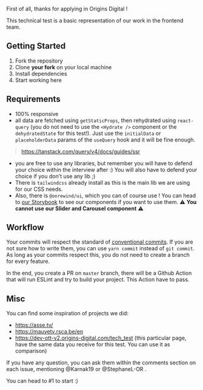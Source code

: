First of all, thanks for applying in Origins Digital !

This technical test is a basic representation of our work in the frontend team.

## Getting Started

1. Fork the repository
2. Clone **your fork** on your local machine
3. Install dependencies
4. Start working here

## Requirements
- 100% responsive
- all data are fetched using `getStaticProps`, then rehydrated using `react-query` (you do not need to use the `<Hydrate />` component or the `dehydratedState` for this test!). Just use the `initialData` or `placeholderData` params of the `useQuery` hook and it will be fine enough.

> https://tanstack.com/query/v4/docs/guides/ssr

- you are free to use any libraries, but remember you will have to defend your choice within the interview after :) You will also have to defend your choice if you don't use any lib ;)
- There is `tailwindcss` already install as this is the main lib we are using for our CSS needs.
- Also, there is `@onrewind/ui`, which you can of course use ! You can head to [our Storybook](https://storybook.onrewind.tv/) to see our components if you want to use them. ⚠️ **You cannot use our Slider and Carousel component** ⚠️ 

## Workflow
Your commits will respect the standard of [conventional commits](https://www.conventionalcommits.org/en/v1.0.0/). If you are not sure how to write them, you can use `yarn commit` instead of `git commit`.
As long as your commits respect this, you do not need to create a branch for every feature.

In the end, you create a PR on `master` branch, there will be a Github Action that will run ESLint and try to build your project. This Action have to pass.

## Misc
You can find some inspiration of projects we did:
- https://asse.tv/
- https://mauvetv.rsca.be/en
- https://dev-ott-v2.origins-digital.com/tech_test (this particular page, have the same data you receive for this test. You can use it as comparison)

If you have any question, you can ask them within the comments section on each issue, mentioning @Karnak19 or @StephaneL-OR .

You can head to #1 to start :) 
